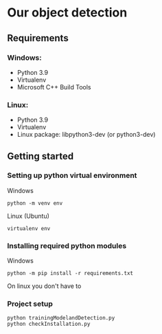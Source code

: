 # Our object detection
## Requirements
### Windows:
* Python 3.9
* Virtualenv
* Microsoft C++ Build Tools
### Linux:
* Python 3.9
* Virtualenv
* Linux package: libpython3-dev (or python3-dev)
## Getting started
### Setting up python virtual environment
Windows
```
python -m venv env
```
Linux (Ubuntu)
```
virtualenv env
```
### Installing required python modules
Windows
```
python -m pip install -r requirements.txt
```
On linux you don't have to
### Project setup
```
python trainingModelandDetection.py
python checkInstallation.py
```